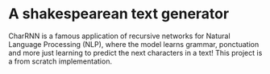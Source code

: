 # A shakespearean text generator 
CharRNN is a famous application of recursive networks for Natural Language Processing (NLP), where the model learns grammar, ponctuation and more just learning to predict the next characters in a text! This project is a from scratch implementation.
